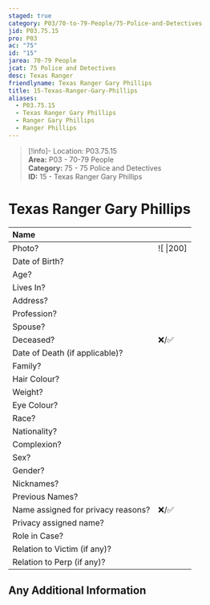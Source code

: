 ```yaml
---  
staged: true  
category: P03/70-to-79-People/75-Police-and-Detectives  
jid: P03.75.15  
pro: P03  
ac: "75"  
id: "15"  
jarea: 70-79 People  
jcat: 75 Police and Detectives  
desc: Texas Ranger  
friendlyname: Texas Ranger Gary Phillips  
title: 15-Texas-Ranger-Gary-Phillips  
aliases:  
  - P03.75.15  
  - Texas Ranger Gary Phillips  
  - Ranger Gary Phillips  
  - Ranger Phillips  
---  
```

>[!info]- Location: P03.75.15  
>**Area:** P03 - 70-79 People  
>**Category:** 75 - 75 Police and Detectives  
>**ID:** 15 - Texas Ranger Gary Phillips  
  
# Texas Ranger Gary Phillips  
  
| Name                               |            |  
|:---------------------------------- |:---------- |  
| Photo?                             | ![  \|200] |  
| Date of Birth?                     |            |  
| Age?                               |            |  
| Lives In?                          |            |  
| Address?                           |            |  
| Profession?                        |            |  
| Spouse?                            |            |  
| Deceased?                          | ❌/✅      |  
| Date of Death (if applicable)?     |            |  
| Family?                            |            |  
| Hair Colour?                       |            |  
| Weight?                            |            |  
| Eye Colour?                        |            |  
| Race?                              |            |  
| Nationality?                       |            |  
| Complexion?                        |            |  
| Sex?                               |            |  
| Gender?                                   |            |  
| Nicknames?                         |            |  
| Previous Names?                    |            |  
| Name assigned for privacy reasons? | ❌/✅      |  
| Privacy assigned name?             |            |  
| Role in Case?                      |            |  
| Relation to Victim (if any)?       |            |  
| Relation to Perp (if any)?         |            |  
  
## Any Additional Information